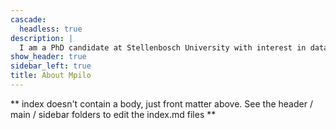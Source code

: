 ```yaml
---
cascade:
  headless: true
description: |
  I am a PhD candidate at Stellenbosch University with interest in data.
show_header: true
sidebar_left: true
title: About Mpilo
---
```


** index doesn't contain a body, just front matter above.
See the header / main / sidebar folders to edit the index.md files **
